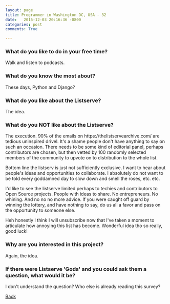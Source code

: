 ```yaml
---
layout: page
title: Programmer in Washington DC, USA - 32
date:   2015-12-03 20:16:36 -0800
categories: post
comments: True

---
```


### What do you like to do in your free time?
<p>Walk and listen to podcasts.</p>

### What do you know the most about?
<p>These days, Python and Django?</p>

### What do you like about the Listserve?
<p>The idea.</p>

### What do you NOT like about the Listserve?
<p>The execution.  90% of the emails on https://thelistservearchive.com/ are tedious uninspired drivel.  It's a shame people don't have anything to say on such an occasion.  There needs to be some kind of editorial panel, perhaps contributors are chosen, but then vetted by 100 randomly selected members of the community to upvote on to distribution to the whole list.

Bottom line the listserv is just not sufficiently exclusive.  I want to hear about people's ideas and opportunities to collaborate.  I absolutely do not want to be told every goddamned day to slow down and smell the roses, etc. etc.

I'd like to see the listserve limited perhaps to techies and contributors to Open Source projects.  People with ideas to share.  No entrepreneurs.  No whining.  And no no no more advice.  If you were caught off guard by winning the lottery, and have nothing to say, do us all a favor and pass on the opportunity to someone else.

Heh honestly I think I will unsubscribe now that I've taken a moment to articulate how annoying this list has become.  Wonderful idea tho so really, good luck!</p>

### Why are you interested in this project?
<p>Again, the idea.</p>

### If there were Listserve 'Gods' and you could ask them a question, what would it be?
<p>I don't understand the question?  Who else is already reading this survey?</p>

[Back][1]

[1]: /home/responders/all
